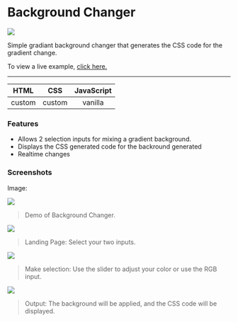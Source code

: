 # Background Changer

![](https://i.imgur.com/4kzwKCD.png)

Simple gradiant background changer that generates the CSS code for the gradient change.

To view a live example, [click here.](https://lordsauron5.github.io/background-changer/ "click here.")


------------

|   HTML | CSS | JavaScript  |
| :------------: | :------------: | :------------: |
|  custom | custom  | vanilla  |


### Features

- Allows 2 selection inputs for mixing a gradient background.
- Displays the CSS generated code for the backround generated
- Realtime changes

### Screenshots

Image:

![](https://media3.giphy.com/media/v1.Y2lkPTc5MGI3NjExNzk4OTM3ZWM0NWY2YmNmMWFmZWJkMmVkYTAwNWVhYmU3ZDQ0ZjI2MCZjdD1n/8H2OnsPIANWYUN6xX4/giphy.gif)

> Demo of Background Changer.

![](https://i.imgur.com/o9J7jqL.png)

> Landing Page: Select your two inputs.

![](https://i.imgur.com/7tvWEXl.png)

> Make selection: Use the slider to adjust your color or use the RGB input.

![](https://i.imgur.com/BmcYpyT.png)

> Output: The background will be applied, and the CSS code will be displayed.
